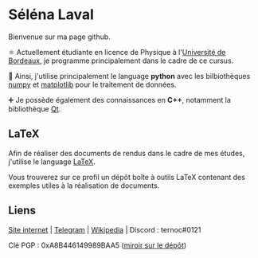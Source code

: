 # Séléna Laval

Bienvenue sur ma page github.

⚛️ Actuellement étudiante en licence de Physique à l'[Université de Bordeaux](https://physique.u-bordeaux.fr), je programme principalement dans le cadre de ce cursus.

🐍 Ainsi, j'utilise principalement le language **python** avec les bilbiothèques [numpy](https://numpy.org) et [matplotlib](https://matplotlib.org/) pour le traitement de données.

➕ Je possède également des connaissances en **C++**, notamment la bibliothèque [Qt](https://qt.io).

## LaTeX

Afin de réaliser des documents de rendus dans le cadre de mes études, j'utilise le language [LaTeX](https://www.latex-project.org/).

Vous trouverez sur ce profil un dépôt boîte à outils LaTeX contenant des exemples utiles à la réalisation de documents. 

## Liens

[Site internet](https://ternoc.com) | [Telegram](https://t.me/ternoc) | [Wikipedia](https://fr.wikipedia.org/wiki/Utilisatrice:Ternoc) | Discord : ternoc#0121

Clé PGP : 0xA8B446149989BAA5 ([miroir sur le dépôt](https://raw.githubusercontent.com/Ternoc/Ternoc/main/0xA8B446149989BAA5-pub.asc))